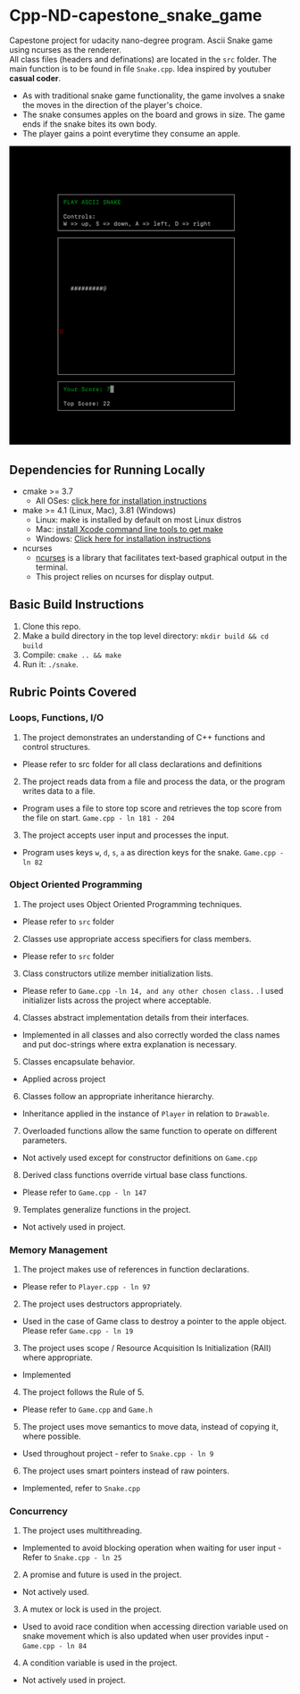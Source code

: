 # Cpp-ND-capestone_snake_game

Capestone project for udacity nano-degree program. Ascii Snake game using ncurses as the renderer.   
All class files (headers and definations) are located in the `src` folder. The main function is to be found in
file `Snake.cpp`. Idea inspired by youtuber **casual coder**.

* As with traditional snake game functionality, the game involves a snake the moves in the direction of the player's
  choice.
* The snake consumes apples on the board and grows in size. The game ends if the snake bites its own body.
* The player gains a point everytime they consume an apple.

![Ascii Snake](images/preview.png)

## Dependencies for Running Locally

* cmake >= 3.7
    * All OSes: [click here for installation instructions](https://cmake.org/install/)
* make >= 4.1 (Linux, Mac), 3.81 (Windows)
    * Linux: make is installed by default on most Linux distros
    * Mac: [install Xcode command line tools to get make](https://developer.apple.com/xcode/features/)
    * Windows: [Click here for installation instructions](http://gnuwin32.sourceforge.net/packages/make.htm)
* ncurses
    * [ncurses](https://www.gnu.org/software/ncurses/) is a library that facilitates text-based graphical output in the
      terminal.
    * This project relies on ncurses for display output.

## Basic Build Instructions

1. Clone this repo.
2. Make a build directory in the top level directory: `mkdir build && cd build`
3. Compile: `cmake .. && make`
4. Run it: `./snake`.

## Rubric Points Covered

### Loops, Functions, I/O
1. The project demonstrates an understanding of C++ functions and control structures. 
  - Please refer to src folder for all class declarations and definitions
2. The project reads data from a file and process the data, or the program writes data to a file. 
  - Program uses a file to store top score and retrieves the top score from the file on start. `Game.cpp - ln 181 - 204`
3. The project accepts user input and processes the input.
  - Program uses keys `w`, `d`, `s`, `a` as direction keys for the snake. `Game.cpp - ln 82`

### Object Oriented Programming
1. The project uses Object Oriented Programming techniques.
  - Please refer to `src` folder
2. Classes use appropriate access specifiers for class members.
  - Please refer to `src` folder
3. Class constructors utilize member initialization lists.
  - Please refer to `Game.cpp -ln 14, and any other chosen class.` . I used initializer lists across the project where acceptable.
4. Classes abstract implementation details from their interfaces.
  - Implemented in all classes and also correctly worded the class names and put doc-strings where extra explanation is necessary.
5. Classes encapsulate behavior.
  - Applied across project
6. Classes follow an appropriate inheritance hierarchy.
  - Inheritance applied in the instance of `Player` in relation to `Drawable`. 
7. Overloaded functions allow the same function to operate on different parameters.
  - Not actively used except for constructor definitions on `Game.cpp`
8. Derived class functions override virtual base class functions.
  - Please refer to `Game.cpp - ln 147`
9. Templates generalize functions in the project.
  - Not actively used in project.

### Memory Management
1. The project makes use of references in function declarations.
  - Please refer to `Player.cpp - ln 97`
2. The project uses destructors appropriately.
  - Used in the case of Game class to destroy a pointer to the apple object. Please refer `Game.cpp - ln 19`
3. The project uses scope / Resource Acquisition Is Initialization (RAII) where appropriate.
  - Implemented
4. The project follows the Rule of 5.
  - Please refer to `Game.cpp` and `Game.h`
5. The project uses move semantics to move data, instead of copying it, where possible.
  - Used throughout project - refer to `Snake.cpp - ln 9`
6. The project uses smart pointers instead of raw pointers.
  - Implemented, refer to `Snake.cpp`

### Concurrency
1. The project uses multithreading.
  - Implemented to avoid blocking operation when waiting for user input - Refer to `Snake.cpp - ln 25`
2. A promise and future is used in the project.
  - Not actively used.
3. A mutex or lock is used in the project.
  - Used to avoid race condition when accessing direction variable used on snake movement which is also updated when user provides input - `Game.cpp - ln 84`
4. A condition variable is used in the project.
  - Not actively used in project.
